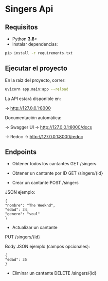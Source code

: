 # Singers Api

## Requisitos

- Python **3.8+**
- Instalar dependencias:

```bash
pip install -r requirements.txt
```

## Ejecutar el proyecto

En la raíz del proyecto, correr:

```bash
uvicorn app.main:app --reload
```

La API estará disponible en:

-> http://127.0.0.1:8000

Documentación automática:

-> Swagger UI → http://127.0.0.1:8000/docs

-> Redoc → http://127.0.0.1:8000/redoc

## Endpoints

- Obtener todos los cantantes
GET /singers

- Obtener un cantante por ID
GET /singers/{id}

- Crear un cantante
POST /singers

JSON ejemplo:

```
{
"nombre": "The Weeknd",
"edad": 34,
"genero": "soul"
}
```

- Actualizar un cantante

PUT /singers/{id}

Body JSON ejemplo (campos opcionales):

```
{
"edad": 35
}
```

- Eliminar un cantante
DELETE /singers/{id}